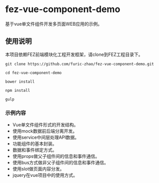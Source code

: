# fez-vue-component-demo

基于vue单文件组件开发多页面WEB应用的示例。

## 使用说明

本项目依赖FEZ前端模块化工程开发框架，请clone到FEZ工程目录下。

```
git clone https://github.com/furic-zhao/fez-vue-component-demo.git

cd fez-vue-component-demo

bower install

npm install

gulp
```

### 示例内容
- Vue单文件组件形式的开发结构。
- 使用mock数据前后端分离开发。
- 使用service中间层处理API数据。
- 功能组件的基本封装。
- 数据和事件绑定方式。
- 使用props做父子组件间的信息和事件通信。
- 使用bus方式做非父子组件间的信息和事件通信。
- 使用slot做页面内容分发。
- jquery在vue项目中的使用方式。